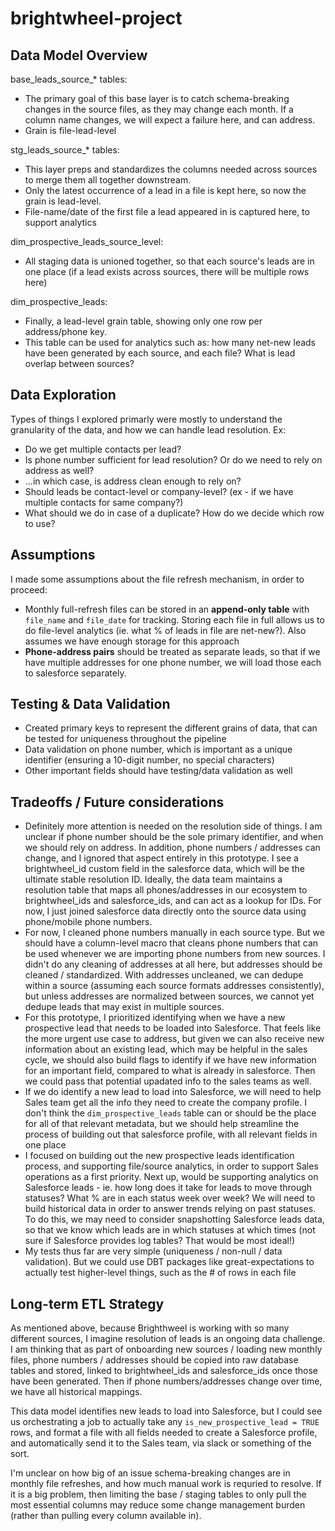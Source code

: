 # brightwheel-project

## Data Model Overview

base_leads_source_* tables: 
- The primary goal of this base layer is to catch schema-breaking changes in the source files, as they may change each month. If a column name changes, we will expect a failure here, and can address. 
- Grain is file-lead-level

stg_leads_source_* tables: 
- This layer preps and standardizes the columns needed across sources to merge them all together downstream.
- Only the latest occurrence of a lead in a file is kept here, so now the grain is lead-level.
- File-name/date of the first file a lead appeared in is captured here, to support analytics

dim_prospective_leads_source_level:
- All staging data is unioned together, so that each source's leads are in one place (if a lead exists across sources, there will be multiple rows here)

dim_prospective_leads:
- Finally, a lead-level grain table, showing only one row per address/phone key.
- This table can be used for analytics such as: how many net-new leads have been generated by each source, and each file? What is lead overlap between sources?

## Data Exploration
Types of things I explored primarly were mostly to understand the granularity of the data, and how we can handle lead resolution. Ex:
- Do we get multiple contacts per lead?
- Is phone number sufficient for lead resolution? Or do we need to rely on address as well?
- ...in which case, is address clean enough to rely on?
- Should leads be contact-level or company-level? (ex - if we have multiple contacts for same company?)
- What should we do in case of a duplicate? How do we decide which row to use?

## Assumptions
I made some assumptions about the file refresh mechanism, in order to proceed:
- Monthly full-refresh files can be stored in an **append-only table** with `file_name` and `file_date` for tracking. Storing each file in full allows us to do file-level analytics (ie. what % of leads in file are net-new?). Also assumes we have enough storage for this approach
- **Phone-address pairs** should be treated as separate leads, so that if we have multiple addresses for one phone number, we will load those each to salesforce separately.

## Testing & Data Validation
- Created primary keys to represent the different grains of data, that can be tested for uniqueness throughout the pipeline
- Data validation on phone number, which is important as a unique identifier (ensuring a 10-digit number, no special characters)
- Other important fields should have testing/data validation as well

## Tradeoffs / Future considerations
- Definitely more attention is needed on the resolution side of things. I am unclear if phone number should be the sole primary identifier, and when we should rely on address. In addition, phone numbers / addresses can change, and I ignored that aspect entirely in this prototype. I see a brightwheel_id custom field in the salesforce data, which will be the ultimate stable resolution ID. Ideally, the data team maintains a resolution table that maps all phones/addresses in our ecosystem to brightwheel_ids and salesforce_ids, and can act as a lookup for IDs. For now, I just joined salesforce data directly onto the source data using phone/mobile phone numbers.
- For now, I cleaned phone numbers manually in each source type. But we should have a column-level macro that cleans phone numbers that can be used whenever we are importing phone numbers from new sources. I didn't do any cleaning of addresses at all here, but addresses should be cleaned / standardized. With addresses uncleaned, we can dedupe within a source (assuming each source formats addresses consistently), but unless addresses are normalized between sources, we cannot yet dedupe leads that may exist in multiple sources.
- For this prototype, I prioritized identifying when we have a new prospective lead that needs to be loaded into Salesforce. That feels like the more urgent use case to address, but given we can also receive new information about an existing lead, which may be helpful in the sales cycle, we should also build flags to identify if we have new information for an important field, compared to what is already in salesforce. Then we could pass that potential upadated info to the sales teams as well.
- If we do identify a new lead to load into Salesforce, we will need to help Sales team get all the info they need to create the company profile. I don't think the `dim_prospective_leads` table can or should be the place for all of that relevant metadata, but we should help streamline the process of building out that salesforce profile, with all relevant fields in one place
- I focused on building out the new prospective leads identification process, and supporting file/source analytics, in order to support Sales operations as a first priority. Next up, would be supporting analytics on Salesforce leads - ie. how long does it take for leads to move through statuses? What % are in each status week over week? We will need to build historical data in order to answer trends relying on past statuses. To do this, we may need to consider snapshotting Salesforce leads data, so that we know which leads are in which statuses at which times (not sure if Salesforce provides log tables? That would be most ideal!)
- My tests thus far are very simple (uniqueness / non-null / data validation). But we could use DBT packages like great-expectations to actually test higher-level things, such as the # of rows in each file

## Long-term ETL Strategy
As mentioned above, because Brighthweel is working with so many different sources, I imagine resolution of leads is an ongoing data challenge. I am thinking that as part of onboarding new sources / loading new monthly files, phone numbers / addresses should be copied into raw database tables and stored, linked to brightwheel_ids and salesforce_ids once those have been generated. Then if phone numbers/addresses change over time, we have all historical mappings. 

This data model identifies new leads to load into Salesforce, but I could see us orchestrating a job to actually take any `is_new_prospective_lead = TRUE` rows, and format a file with all fields needed to create a Salesforce profile, and automatically send it to the Sales team, via slack or something of the sort.

I'm unclear on how big of an issue schema-breaking changes are in monthly file refreshes, and how much manual work is requried to resolve. If it is a big problem, then limiting the base / staging tables to only pull the most essential columns may reduce some change management burden (rather than pulling every column available in).
